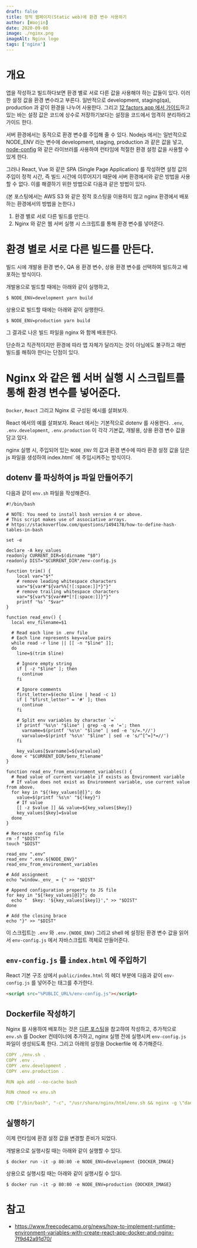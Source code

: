 ```yaml
---
draft: false
title: 정적 웹페이지(Static web)에 환경 변수 사용하기
author: [Woojin]
date: 2020-09-08
image: ./nginx.png
imageAlt: Nginx logo
tags: ['nginx']
---
```


# 개요

앱을 작성하고 빌드하다보면 환경 별로 서로 다른 값을 사용해야 하는 값들이 있다.
이러한 설정 값을 환경 변수라고 부른다.
일반적으로 development, staging(qa), production 과 같이 환경을 나누어 사용한다.
그리고 [12 factors app 에서 가이드](https://12factor.net/ko/config)하고 있는 바는 설정 값은 코드에 상수로 저장하기보다는 설정을 코드에서 엄격히 분리하라고 가이드 한다.

서버 환경에서는 동적으로 환경 변수를 주입해 줄 수 있다.
Nodejs 에서는 일반적으로 NODE_ENV 라는 변수에 development, staging, production 과 같은 값을 넣고,
[node-config](https://www.npmjs.com/package/config) 와 같은 라이브러를 사용하여 런타임에 적절한 환경 설정 값을 사용할 수 있게 한다.

그러나 React, Vue 와 같은 SPA (Single Page Application) 를 작성하면 설정 값의 주입이 정적 시간, 즉 빌드 시간에 이루어지기 때문에 서버 환경에서와 같은 방법을 사용할 수 없다.
이를 해결하기 위한 방법으로 다음과 같은 방법이 있다.

(본 포스팅에서는 AWS S3 와 같은 정적 호스팅을 이용하지 않고 nginx 환경에서 배포하는 환경에서의 방법을 논한다.)

1. 환경 별로 서로 다른 빌드를 만든다.
2. Nginx 와 같은 웹 서버 실행 시 스크립트를 통해 환경 변수를 넣어준다.

# 환경 별로 서로 다른 빌드를 만든다.

빌드 시에 개발용 환경 변수, QA 용 환경 변수, 상용 환경 변수를 선택하여 빌드하고 배포하는 방식이다.

개발용으로 빌드할 때에는 아래와 같이 실행하고,

```shell
$ NODE_ENV=development yarn build
```

상용으로 빌드할 때에는 아래와 같이 실행한다.

```shell
$ NODE_ENV=production yarn build
```

그 결과로 나온 빌드 파일을 nginx 와 함께 배포한다.

단순하고 직관적이지만 환경에 따라 앱 자체가 달라지는 것이 아님에도 불구하고 매번 빌드를 해줘야 한다는 단점이 있다.

# Nginx 와 같은 웹 서버 실행 시 스크립트를 통해 환경 변수를 넣어준다.

`Docker`, `React` 그리고 Nginx 로 구성된 예시를 살펴보자.

React 에서의 예를 살펴보자.
React 에서는 기본적으로 dotenv 를 사용한다.
`.env`, `.env.development`, `.env.production` 이 각각 기본값, 개발용, 상용 환경 변수 값을 담고 있다.

nginx 실행 시, 주입되어 있는 `NODE_ENV` 의 값과 환경 변수에 따라 환경 설정 값을 담은 js 파일을 생성하여
index.html` 에 주입시켜주는 방식이다.

## dotenv 를 파싱하여 js 파일 만들어주기

다음과 같이 `env.sh` 파일을 작성해준다.

```shell script
#!/bin/bash

# NOTE: You need to install bash version 4 or above.
# This script makes use of associative arrays.
# https://stackoverflow.com/questions/1494178/how-to-define-hash-tables-in-bash

set -e

declare -A key_values
readonly CURRENT_DIR=$(dirname "$0")
readonly DIST="$CURRENT_DIR"/env-config.js

function trim() {
    local var="$*"
    # remove leading whitespace characters
    var="${var#"${var%%[![:space:]]*}"}"
    # remove trailing whitespace characters
    var="${var%"${var##*[![:space:]]}"}"
    printf '%s' "$var"
}

function read_env() {
  local env_filename=$1

  # Read each line in .env file
  # Each line represents key=value pairs
  while read -r line || [[ -n "$line" ]];
  do
    line=$(trim $line)

    # Ignore empty string
    if [ -z "$line" ]; then
      continue
    fi

    # Ignore comments
    first_letter=$(echo $line | head -c 1)
    if [ "$first_letter" = '#' ]; then
      continue
    fi

    # Split env variables by character `=`
    if printf '%s\n' "$line" | grep -q -e '='; then
      varname=$(printf '%s\n' "$line" | sed -e 's/=.*//')
      varvalue=$(printf '%s\n' "$line" | sed -e 's/^[^=]*=//')
    fi

    key_values[$varname]=${varvalue}
  done < "$CURRENT_DIR/$env_filename"
}

function read_env_from_environment_variables() {
  # Read value of current variable if exists as Environment variable
  # If value does not exist as Environment variable, use current value from above.
  for key in "${!key_values[@]}"; do
    value=$(printf '%s\n' "${!key}")
    # If value
    [[ -z $value ]] && value=${key_values[$key]}
    key_values[$key]=$value
  done
}

# Recreate config file
rm -f "$DIST"
touch "$DIST"

read_env ".env"
read_env ".env.${NODE_ENV}"
read_env_from_environment_variables

# Add assignment
echo "window._env_ = {" >> "$DIST"

# Append configuration property to JS file
for key in "${!key_values[@]}"; do
  echo "  $key: '${key_values[$key]}'," >> "$DIST"
done

# Add the closing brace
echo "}" >> "$DIST"

```

이 스크립트는 `.env` 와 `.env.{NODE_ENV}` 그리고 shell 에 설정된 환경 변수 값을 읽어서 `env-config.js` 에서 자바스크립트 객체로 만들어준다.

## `env-config.js` 를 `index.html` 에 주입하기

React 기본 구조 상에서 `public/index.html` 의 헤더 부분에 다음과 같이 `env-config.js` 를 넣어주는 태그를 추가한다.

```html
<script src="%PUBLIC_URL%/env-config.js"></script>
```

## Dockerfile 작성하기

Nginx 를 사용하여 배포하는 것은 [다른 포스팅](https://dev.to/subhransu/nevertheless-subhransu-maharana-coded-5eam)을 참고하여 작성하고, 추가적으로 `env.sh` 를 Docker 컨테이너에 추가하고, nginx 실행 전에 실행시켜 `env-config.js` 파일이 생성되도록 한다.
그리고 아래의 설정을 Dockerfile 에 추가해준다.

```yaml
COPY ./env.sh .
COPY .env .
COPY .env.development .
COPY .env.production .

RUN apk add --no-cache bash

RUN chmod +x env.sh

CMD ["/bin/bash", "-c", "/usr/share/nginx/html/env.sh && nginx -g \"daemon off;\""]
```

## 실행하기

이제 런타임에 환경 설정 값을 변경할 준비가 되었다.

개발용으로 실행시킬 때는 아래와 같이 실행할 수 있다.

```shell
$ docker run -it -p 80:80 -e NODE_ENV=development {DOCKER_IMAGE}
```

상용으로 실행시킬 때는 아래와 같이 실행시킬 수 있다.

```shell
$ docker run -it -p 80:80 -e NODE_ENV=production {DOCKER_IMAGE}
```

# 참고

- https://www.freecodecamp.org/news/how-to-implement-runtime-environment-variables-with-create-react-app-docker-and-nginx-7f9d42a91d70/
